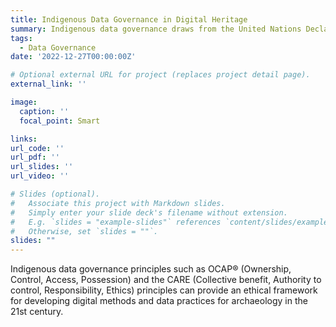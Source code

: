 ```yaml
---
title: Indigenous Data Governance in Digital Heritage
summary: Indigenous data governance draws from the United Nations Declaration on the Rights of Indigenous Peoples (2007) to re-center Indigenous rights and aspirations in research, policy and practice. In a digital environment, greater attention and deliberate efforts are needed in the governance of data, specifically heritage data that relate to and represent Indigenous communities.
tags:
  - Data Governance
date: '2022-12-27T00:00:00Z'

# Optional external URL for project (replaces project detail page).
external_link: ''

image:
  caption: ''
  focal_point: Smart

links: 
url_code: ''
url_pdf: ''
url_slides: ''
url_video: ''

# Slides (optional).
#   Associate this project with Markdown slides.
#   Simply enter your slide deck's filename without extension.
#   E.g. `slides = "example-slides"` references `content/slides/example-slides.md`.
#   Otherwise, set `slides = ""`.
slides: ""
---
```


Indigenous data governance principles such as OCAP® (Ownership, Control, Access, Possession) and the CARE (Collective benefit, Authority to control, Responsibility, Ethics) principles can provide an ethical framework for developing digital methods and data practices for archaeology in the 21st century.


